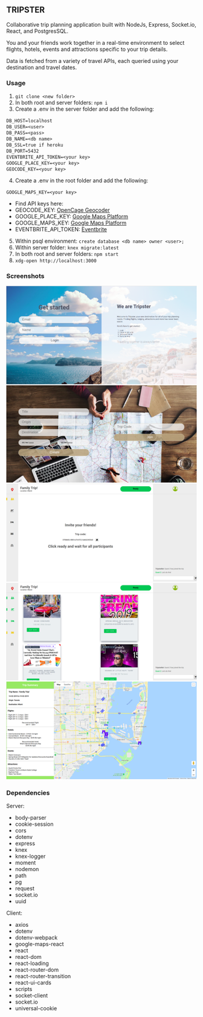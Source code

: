 ## TRIPSTER

Collaborative trip planning application built with NodeJs, Express, Socket.io, React, and PostgresSQL. 

You and your friends work together in a real-time environment to select flights, hotels, events and attractions specific to your trip details.

Data is fetched from a variety of travel APIs, each queried using your destination and travel dates.

### Usage

1. ```git clone <new folder>```
2. In both root and server folders: ```npm i``` 
3. Create a .env in the server folder and add the following:
```
DB_HOST=localhost
DB_USER=<user>
DB_PASS=<pass>
DB_NAME=<db name>
DB_SSL=true if heroku
DB_PORT=5432
EVENTBRITE_API_TOKEN=<your key>
GOOGLE_PLACE_KEY=<your key>
GEOCODE_KEY=<your key>
```
4. Create a .env in the root folder and add the following:
```
GOOGLE_MAPS_KEY=<your key>
```
* Find API keys here:
*  GEOCODE_KEY: [OpenCage Geocoder](https://opencagedata.com/)
*  GOOGLE_PLACE_KEY: [Google Maps Platform](https://cloud.google.com/maps-platform/)
*  GOOGLE_MAPS_KEY: [Google Maps Platform](https://cloud.google.com/maps-platform/)
*  EVENTBRITE_API_TOKEN: [Eventbrite](https://www.eventbrite.com/platform/)
  
5. Within psql environment: ```create database <db name> owner <user>;```
6. Within server folder: ```knex migrate:latest```
7. In both root and server folders: ```npm start```
8. ```xdg-open http://localhost:3000```

### Screenshots

![image](./src/img/login.png)
![image](./src/img/selection.png)
![image](./src/img/invite.png)
![image](./src/img/whiteboard.png)
![image](./src/img/summary.png)

### Dependencies

Server:
* body-parser
* cookie-session
* cors
* dotenv
* express
* knex
* knex-logger
* moment
* nodemon
* path
* pg
* request
* socket.io
* uuid

Client:
* axios
* dotenv
* dotenv-webpack
* google-maps-react
* react
* react-dom
* react-loading
* react-router-dom
* react-router-transition
* react-ui-cards
* scripts
* socket-client
* socket.io
* universal-cookie
